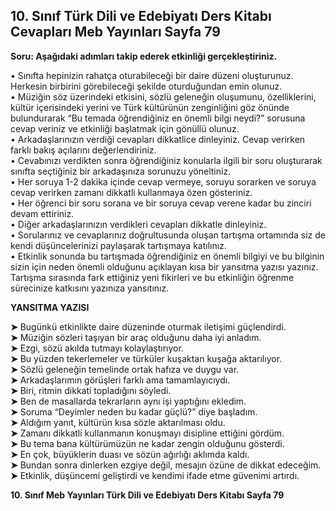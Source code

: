## 10. Sınıf Türk Dili ve Edebiyatı Ders Kitabı Cevapları Meb Yayınları Sayfa 79

**Soru: Aşağıdaki adımları takip ederek etkinliği gerçekleştiriniz.**

• Sınıfta hepinizin rahatça oturabileceği bir daire düzeni oluşturunuz. Herkesin birbirini görebileceği şekilde oturduğundan emin olunuz.  
 • Müziğin söz üzerindeki etkisini, sözlü geleneğin oluşumunu, özelliklerini, kültür içerisindeki yerini ve Türk kültürünün zenginliğini göz önünde bulundurarak “Bu temada öğrendiğiniz en önemli bilgi neydi?” sorusuna cevap veriniz ve etkinliği başlatmak için gönüllü olunuz.  
 • Arkadaşlarınızın verdiği cevapları dikkatlice dinleyiniz. Cevap verirken farklı bakış açılarını değerlendiriniz.  
 • Cevabınızı verdikten sonra öğrendiğiniz konularla ilgili bir soru oluşturarak sınıfta seçtiğiniz bir arkadaşınıza sorunuzu yöneltiniz.  
 • Her soruya 1-2 dakika içinde cevap vermeye, soruyu sorarken ve soruya cevap verirken zamanı dikkatli kullanmaya özen gösteriniz.  
 • Her öğrenci bir soru sorana ve bir soruya cevap verene kadar bu zinciri devam ettiriniz.  
 • Diğer arkadaşlarınızın verdikleri cevapları dikkatle dinleyiniz.  
 • Sorularınız ve cevaplarınız doğrultusunda oluşan tartışma ortamında siz de kendi düşüncelerinizi paylaşarak tartışmaya katılınız.  
 • Etkinlik sonunda bu tartışmada öğrendiğiniz en önemli bilgiyi ve bu bilginin sizin için neden önemli olduğunu açıklayan kısa bir yansıtma yazısı yazınız. Tartışma sırasında fark ettiğiniz yeni fikirleri ve bu etkinliğin öğrenme sürecinize katkısını yazınıza yansıtınız.

**YANSITMA YAZISI**

**➤** Bugünkü etkinlikte daire düzeninde oturmak iletişimi güçlendirdi.  
**➤** Müziğin sözleri taşıyan bir araç olduğunu daha iyi anladım.  
**➤** Ezgi, sözü akılda tutmayı kolaylaştırıyor.  
**➤** Bu yüzden tekerlemeler ve türküler kuşaktan kuşağa aktarılıyor.  
**➤** Sözlü geleneğin temelinde ortak hafıza ve duygu var.  
**➤** Arkadaşlarımın görüşleri farklı ama tamamlayıcıydı.  
**➤** Biri, ritmin dikkati topladığını söyledi.  
**➤** Ben de masallarda tekrarların aynı işi yaptığını ekledim.  
**➤** Soruma “Deyimler neden bu kadar güçlü?” diye başladım.  
**➤** Aldığım yanıt, kültürün kısa sözle aktarılması oldu.  
**➤** Zamanı dikkatli kullanmanın konuşmayı disipline ettiğini gördüm.  
**➤** Bu tema bana kültürümüzün ne kadar zengin olduğunu gösterdi.  
**➤** En çok, büyüklerin duası ve sözün ağırlığı aklımda kaldı.  
**➤** Bundan sonra dinlerken ezgiye değil, mesajın özüne de dikkat edeceğim.  
**➤** Etkinlik, düşüncemi geliştirdi ve kendimi ifade etme güvenimi artırdı.

**10. Sınıf Meb Yayınları Türk Dili ve Edebiyatı Ders Kitabı Sayfa 79**